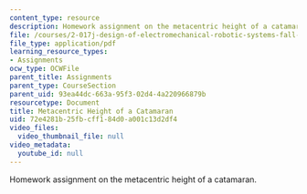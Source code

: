 ```yaml
---
content_type: resource
description: Homework assignment on the metacentric height of a catamaran.
file: /courses/2-017j-design-of-electromechanical-robotic-systems-fall-2009/72e4281b25fbcff184d0a001c13d2df4_MIT2_017JF09_p40.pdf
file_type: application/pdf
learning_resource_types:
- Assignments
ocw_type: OCWFile
parent_title: Assignments
parent_type: CourseSection
parent_uid: 93ea44dc-663a-95f3-02d4-4a220966879b
resourcetype: Document
title: Metacentric Height of a Catamaran
uid: 72e4281b-25fb-cff1-84d0-a001c13d2df4
video_files:
  video_thumbnail_file: null
video_metadata:
  youtube_id: null
---
```

Homework assignment on the metacentric height of a catamaran.

